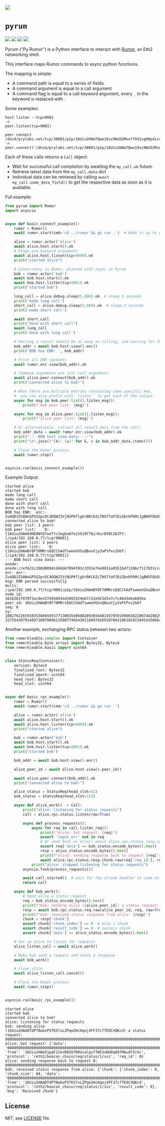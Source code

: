 ![](https://raw.githubusercontent.com/protolambda/pyrum/master/logo.png)

# `pyrum`

[![](https://img.shields.io/pypi/l/pyrum.svg)](https://pypi.python.org/pypi/pyrum) [![](https://img.shields.io/pypi/pyversions/pyrum.svg)](https://pypi.python.org/pypi/pyrum) [![](https://img.shields.io/pypi/status/pyrum.svg)](https://pypi.python.org/pypi/pyrum) [![](https://img.shields.io/pypi/implementation/pyrum.svg)](https://pypi.python.org/pypi/pyrum)

Pyrum ("Py Rumor") is a Python interface to interact with [Rumor](https://github.com/protolambda/rumor), an Eth2 networking shell.

This interface maps Rumor commands to async python functions.

The mapping is simple:
- A command path is equal to a series of fields
- A command argument is equal to a call argument
- A command flag is equal to a call keyword argument, every `_` in the keyword is replaced with `-`

Some examples:

```
host listen --tcp=9001
->
peer.listen(tcp=9001)

peer connect /dns4/prylabs.net/tcp/30001/p2p/16Uiu2HAm7Qwe19vz9WzD2Mxn7fXd1vgHHp4iccuyq7TxwRXoAGfc
->
peer.connect('/dns4/prylabs.net/tcp/30001/p2p/16Uiu2HAm7Qwe19vz9WzD2Mxn7fXd1vgHHp4iccuyq7TxwRXoAGfc')
```

Each of these calls returns a `Call` object:
- Wait for successful call completion by awaiting the `my_call.ok` future.
- Retrieve latest data from the `my_call.data` dict
- Individual data can be retrieved by calling `await my_call.some_data_field()` to get the respective data as soon as it is available.

Full example:

```python
from pyrum import Rumor
import asyncio


async def basic_connect_example():
    rumor = Rumor()
    await rumor.start(cmd='cd ../rumor && go run .')  # Hook it up to your own local version of Rumor, if you like.

    alice = rumor.actor('alice')
    await alice.host.start().ok
    # Flags are keyword arguments
    await alice.host.listen(tcp=9000).ok
    print("started alice")

    # Concurrency in Rumor, planned with async in Pyrum
    bob = rumor.actor('bob')
    await bob.host.start().ok
    await bob.host.listen(tcp=9001).ok
    print("started bob")

    long_call = alice.debug.sleep(5_000).ok  # sleep 5 seconds
    print('made long call')
    short_call = alice.debug.sleep(3_000).ok  # sleep 3 seconds
    print('made short call')

    await short_call
    print("done with short call")
    await long_call
    print('done with long call')

    # Getting a result should be as easy as calling, and waiting for the key we are after
    bob_addr = await bob.host.view().enr()
    print('BOB has ENR: ', bob_addr)

    # Print all ENR contents
    await rumor.enr.view(bob_addr).ok

    # Command arguments are just call arguments
    await alice.peer.connect(bob_addr).ok
    print("connected alice to bob!")

    # When there are multiple entries containing some specific key,
    #  you can also prefix with `listen_` to get each of the values:
    async for msg in bob.peer.list().listen_msg():
        print(f'bob peer list: {msg}')

    async for msg in alice.peer.list().listen_msg():
        print(f'alice peer list: {msg}')

    # Or alternatively, collect all result data from the call:
    bob_addr_data = await rumor.enr.view(bob_addr).ok
    print("--- BOB host view data: ---")
    print("\n".join(f"{k}: {v}" for k, v in bob_addr_data.items()))

    # Close the Rumor process
    await rumor.stop()


asyncio.run(basic_connect_example())
```

Example Output:
```
started alice
started bob
made long call
made short call
done with short call
done with long call
BOB has ENR:  enr:-Iu4QDJZSANnGPSG2pcOC4DQWJIVjNSPKflgUrBKC62LTHX7faPJDiGbnhPhMcJgBW5FQUGVADtzgXwZnYBYWu60o92AgmlkgnY0gmlwhMCoAE2Jc2VjcDI1NmsxoQLvYiwojQCdzUu2cJRwPDNT50qQMahVG9cT1s8ReTHMSoN0Y3CCIymDdWRwgiMp
connected alice to bob!
bob peer list: 1 peers
bob peer list:    0: {16Uiu2HAm69HEANtD7weTtc3ogkeAfez59jN77AjrKurEV8t26JFY: [/ip4/192.168.0.77/tcp/9000]}
alice peer list: 1 peers
alice peer list:    0: {16Uiu2HAmBY8F78MRrsEQCChAdTswmoVGSuQBuxVjy3aPtPxs2bbf: [/ip4/192.168.0.77/tcp/9001]}
--- BOB host view data: ---
enode: enode://ef622c288d009dcd4bb67094703c3353e74a9031a8551bd713d6cf117931cc4a486aec036d6e1e341982d13c09aae879899875d8913d826ef57847399e74776c@192.168.0.77:9001
enr: enr:-Iu4QDJZSANnGPSG2pcOC4DQWJIVjNSPKflgUrBKC62LTHX7faPJDiGbnhPhMcJgBW5FQUGVADtzgXwZnYBYWu60o92AgmlkgnY0gmlwhMCoAE2Jc2VjcDI1NmsxoQLvYiwojQCdzUu2cJRwPDNT50qQMahVG9cT1s8ReTHMSoN0Y3CCIymDdWRwgiMp
msg: ENR parsed successfully
multi: /ip4/192.168.0.77/tcp/9001/p2p/16Uiu2HAmBY8F78MRrsEQCChAdTswmoVGSuQBuxVjy3aPtPxs2bbf
node_id: 161b281f870f3ac0e337d5b693ed3403329e67c51e923d2e7c7c4bd3e6a6856a
peer_id: 16Uiu2HAmBY8F78MRrsEQCChAdTswmoVGSuQBuxVjy3aPtPxs2bbf
seq: 0
xy: 108276226593835360659557713003549688209365448159795919906582200744288296488010 32755439791403710978696135607749543911669765691070631861819210454356664285036
```

Another example, exchanging RPC status between two actors:

```python
from remerkleable.complex import Container
from remerkleable.byte_arrays import Bytes32, Bytes4
from remerkleable.basic import uint64


class StatusReq(Container):
    version: Bytes4
    finalized_root: Bytes32
    finalized_epoch: uint64
    head_root: Bytes32
    head_slot: uint64


async def basic_rpc_example():
    rumor = Rumor()
    await rumor.start(cmd='cd ../rumor && go run .')

    alice = rumor.actor('alice')
    await alice.host.start().ok
    await alice.host.listen(tcp=9000).ok
    print("started alice")

    bob = rumor.actor('bob')
    await bob.host.start().ok
    await bob.host.listen(tcp=9001).ok
    print("started bob")

    bob_addr = await bob.host.view().enr()

    alice_peer_id = await alice.host.view().peer_id()

    await alice.peer.connect(bob_addr).ok
    print("connected alice to bob!")

    alice_status = StatusReq(head_slot=42)
    bob_status = StatusReq(head_slot=123)

    async def alice_work() -> Call:
        print("alice: listening for status requests")
        call = alice.rpc.status.listen(raw=True)

        async def process_requests():
            async for req in call.listen_req():
                print(f"alice: Got request: {req}")
                assert 'input_err' not in req
                # Or send back an error; await alice.rpc.status.resp.invalid_request(req['req_id'], f"hello! Your request was invalid, because: {req['input_err']}").ok
                assert req['data'] == bob_status.encode_bytes().hex()
                resp = alice_status.encode_bytes().hex()
                print(f"alice: sending response back to request {req['req_id']}: {resp}")
                await alice.rpc.status.resp.chunk.raw(req['req_id'], resp, done=True).ok
            print("alice: stopped listening for status requests")
        asyncio.Task(process_requests())

        await call.started()  # wait for the stream handler to come online, there will be a "started=true" entry.
        return call

    async def bob_work():
        # Send alice a status request
        req = bob_status.encode_bytes().hex()
        print(f"bob: sending alice ({alice_peer_id}) a status request: {req}")
        resp = await bob.rpc.status.req.raw(alice_peer_id, req, raw=True).ok
        print(f"bob: received status response from alice: {resp}")
        chunk = resp['chunk']
        assert chunk['chunk_index'] == 0  # only 1 chunk
        assert chunk['result_code'] == 0  # success chunk
        assert chunk['data'] == alice_status.encode_bytes().hex()

    # Set up alice to listen for requests
    alice_listen_call = await alice_work()

    # Make bob send a request and check a response
    await bob_work()

    # Close alice
    await alice_listen_call.cancel()

    # Close the Rumor process
    await rumor.stop()


asyncio.run(basic_rpc_example())
```

```
started alice
started bob
connected alice to bob!
alice: listening for status requests
bob: sending alice (16Uiu2HAmDTdP7NabxPSTK57vLZPqm2HcHqoj4FF37cfTE8CXQKcd) a status request: 000000000000000000000000000000000000000000000000000000000000000000000000000000000000000000000000000000000000000000000000000000000000000000000000000000007b00000000000000
alice: Got request: {'data': '000000000000000000000000000000000000000000000000000000000000000000000000000000000000000000000000000000000000000000000000000000000000000000000000000000007b00000000000000', 'from': '16Uiu2HAm51pqF1tkxR8Z8fKRUceCgsffW53oNUDqQ97MAudfZchc', 'protocol': '/eth2/beacon_chain/req/status/1/ssz', 'req_id': 0}
alice: sending response back to request 0: 000000000000000000000000000000000000000000000000000000000000000000000000000000000000000000000000000000000000000000000000000000000000000000000000000000002a00000000000000
bob: received status response from alice: {'chunk': {'chunk_index': 0, 'chunk_size': 84, 'data': '000000000000000000000000000000000000000000000000000000000000000000000000000000000000000000000000000000000000000000000000000000000000000000000000000000002a00000000000000', 'from': '16Uiu2HAmDTdP7NabxPSTK57vLZPqm2HcHqoj4FF37cfTE8CXQKcd', 'protocol': '/eth2/beacon_chain/req/status/1/ssz', 'result_code': 0}, 'msg': 'Received chunk'}
```

## License

MIT, see [LICENSE](./LICENSE) file.
